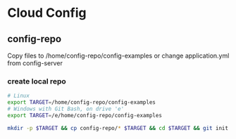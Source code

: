 # Cloud Config 

## config-repo
Copy files to /home/config-repo/config-examples or change application.yml from config-server

### create local repo
~~~bash
# Linux
export TARGET=/home/config-repo/config-examples
# Windows with Git Bash, on drive 'e'
export TARGET=/e/home/config-repo/config-examples

mkdir -p $TARGET && cp config-repo/* $TARGET && cd $TARGET && git init && git add * && git commit -a -m init
~~~
